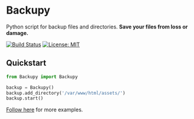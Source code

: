 # Backupy

Python script for backup files and directories. **Save your files from loss or damage.**

[![Build Status](https://travis-ci.com/KonstantinPankratov/Backupy.svg?branch=master)](https://travis-ci.com/KonstantinPankratov/Backupy)
[![License: MIT](https://img.shields.io/badge/License-MIT-blue.svg)](https://github.com/KonstantinPankratov/Backupy/blob/master/LICENSE)

## Quickstart

```python
from Backupy import Backupy

backup = Backupy()
backup.add_directory('/var/www/html/assets/')
backup.start()
```

[Follow here](examples) for more examples.